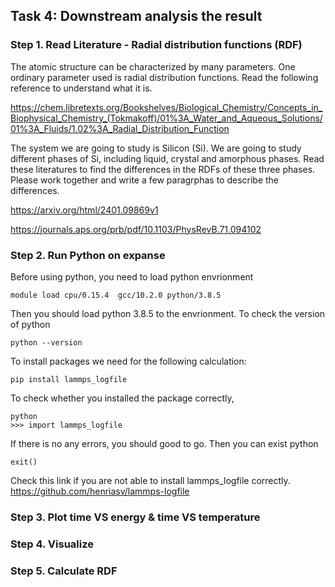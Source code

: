 ## Task 4: Downstream analysis the result
### Step 1. Read Literature - Radial distribution functions (RDF)
The atomic structure can be characterized by many parameters. One ordinary parameter used is radial distribution functions. Read the following reference to understand what it is.

https://chem.libretexts.org/Bookshelves/Biological_Chemistry/Concepts_in_Biophysical_Chemistry_(Tokmakoff)/01%3A_Water_and_Aqueous_Solutions/01%3A_Fluids/1.02%3A_Radial_Distribution_Function

The system we are going to study is Silicon (Si). We are going to study different phases of Si, including liquid, crystal and amorphous phases. Read these literatures to find the differences in the RDFs of these three phases. Please work together and write a few paragrphas to describe the differences.

https://arxiv.org/html/2401.09869v1

https://journals.aps.org/prb/pdf/10.1103/PhysRevB.71.094102

### Step 2. Run Python on expanse
Before using python, you need to load python envrionment
```
module load cpu/0.15.4  gcc/10.2.0 python/3.8.5
```
Then you should load python 3.8.5 to the envrionment. To check the version of python
```
python --version
```
To install packages we need for the following calculation:
```
pip install lammps_logfile
```
To check whether you installed the package correctly,

```
python
>>> import lammps_logfile
```
If there is no any errors, you should good to go. Then you can exist python
```
exit()
```
Check this link if you are not able to install lammps_logfile correctly. https://github.com/henriasv/lammps-logfile
### Step 3. Plot time VS energy & time VS temperature

### Step 4. Visualize 
### Step 5. Calculate RDF



